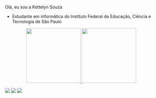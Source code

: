 Olá, eu sou a Kettelyn Souza

- Estudante em informática do Instituto Federal de Educação, Ciência e Tecnologia de São Paulo


<div align="center">
  <a href="https://github.com/Kettelyn Souza">
  <img height="180em" src="https://github-readme-stats.vercel.app/api?username=KettelynSouza&show_icons=true&theme=dracula&include_all_commits=true&count_private=true"/>
  <img height="180em" src="https://github-readme-stats.vercel.app/api/top-langs/?username=KettelynSouza&layout=compact&langs_count=7&theme=dracula"/>
</div>
  
 <div> 
   
  <a href="https://www.instagram.com/kettelyn.souza/" target="_blank"><img src="https://img.shields.io/badge/-Instagram-%23E4405F?style=for-the-badge&logo=instagram&logoColor=white" target="_blank"></a>
  <a href = "mailto:kettelynsouza23@gmail.com"><img src="https://img.shields.io/badge/-Gmail-%23333?style=for-the-badge&logo=gmail&logoColor=white" target="_blank"></a>
  <a href="https://www.linkedin.com/in/kettelyn-frança" target="_blank"><img src="https://img.shields.io/badge/-LinkedIn-%230077B5?style=for-the-badge&logo=linkedin&logoColor=white" target="_blank"></a> 
 
  </div>

